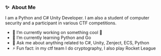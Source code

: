 ### ✨&nbsp; About Me

I am a Python and C# Unity Developer. I am also a student of computer security and a participant in various CTF competitions.

- 🔭 I’m currently working on something cool 👻
- 🌱 I’m currently learning Python and Go
- 💬 Ask me about anything related to C#, Unity, Zenject, ECS, Python
- ⚡ Fun fact: in my ctf team I do cryptography, I also play Rocket League
<!--
**logalexus/logalexus** is a ✨ _special_ ✨ repository because its `README.md` (this file) appears on your GitHub profile.

Here are some ideas to get you started:

- 🔭 I’m currently working on ...
- 🌱 I’m currently learning ...
- 👯 I’m looking to collaborate on ...
- 🤔 I’m looking for help with ...
- 💬 Ask me about ...
- 📫 How to reach me: ...
- 😄 Pronouns: ...
- ⚡ Fun fact: ...
-->
